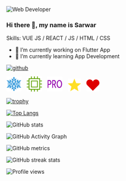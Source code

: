![Web Developer](https://scontent.fdac116-1.fna.fbcdn.net/v/t39.30808-6/228327618_1908943302599369_5496739676225567684_n.jpg?_nc_cat=106&ccb=1-7&_nc_sid=e3f864&_nc_eui2=AeHFQLUDWxISW0jsuMALj39FeuJ6jFF9cCl64nqMUX1wKaT_g-SGQRI_j2IJUg7BTsI7ydCPXBlCXe2aSj3aFgzn&_nc_ohc=NfPLNc8U6DUAX-a3mTp&_nc_ht=scontent.fdac116-1.fna&oh=00_AfBz9kRzsl-Yb5TG0io2nED8mASS8E6umPuK0fL9RSZSiA&oe=6379367F)

### Hi there 👋, my name is Sarwar




Skills: VUE JS / REACT / JS / HTML / CSS

- 🔭 I’m currently working on Flutter App 
- 🌱 I’m currently learning App Development 


[<img src='https://cdn.jsdelivr.net/npm/simple-icons@3.0.1/icons/github.svg' alt='github' height='40'>](https://github.com/Sarwar-95)  

<a href='https://archiveprogram.github.com/'><img src='https://raw.githubusercontent.com/acervenky/animated-github-badges/master/assets/acbadge.gif' width='40' height='40'></a> <a href='https://docs.github.com/en/developers'><img src='https://raw.githubusercontent.com/acervenky/animated-github-badges/master/assets/devbadge.gif' width='40' height='40'></a> <a href='https://github.com/pricing'><img src='https://raw.githubusercontent.com/acervenky/animated-github-badges/master/assets/pro.gif' width='40' height='40'></a> <a href='https://stars.github.com/'><img src='https://raw.githubusercontent.com/acervenky/animated-github-badges/master/assets/starbadge.gif' width='35' height='35'></a> <a href='https://docs.github.com/en/github/supporting-the-open-source-community-with-github-sponsors'><img src='https://raw.githubusercontent.com/acervenky/animated-github-badges/master/assets/sponsorbadge.gif' width='35' height='35'></a> 

[![trophy](https://github-profile-trophy.vercel.app/?username=Sarwar-95)](https://github.com/ryo-ma/github-profile-trophy)

[![Top Langs](https://github-readme-stats.vercel.app/api/top-langs/?username=Sarwar-95)](https://github.com/anuraghazra/github-readme-stats)

![GitHub stats](https://github-readme-stats.vercel.app/api?username=Sarwar-95&show_icons=true&count_private=true)  

![GitHub Activity Graph](https://activity-graph.herokuapp.com/graph?username=Sarwar-95)  

![GitHub metrics](https://metrics.lecoq.io/Sarwar-95)  

![GitHub streak stats](https://github-readme-streak-stats.herokuapp.com/?user=Sarwar-95)  

![Profile views](https://gpvc.arturio.dev/Sarwar-95)  
